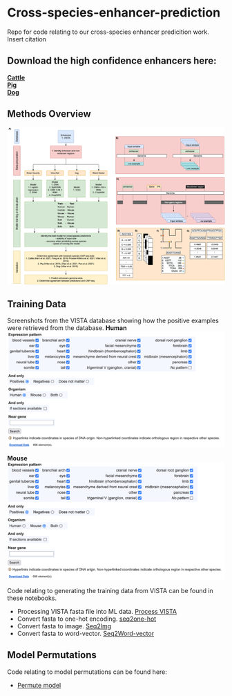 # Cross-species-enhancer-prediction
Repo for code relating to our cross-species enhancer predicition work. Insert citation

## Download the high confidence enhancers here:  
[**Cattle**](https://github.com/DaviesCentreInformatics/Cross-species-enhancer-prediction/blob/main/ARS-UCD1.2.200bp.highConfidence.Enhancer.predictions.bed.gz)  
[**Pig**](https://github.com/DaviesCentreInformatics/Cross-species-enhancer-prediction/blob/main/SSCROFA11.1.200bp.highConfidence.Enhancer.predictions.bed.gz)  
[**Dog**](https://github.com/DaviesCentreInformatics/Cross-species-enhancer-prediction/blob/main/DOG_10K.BOXER.200bp.highConfidence.Enhancer.predictions.bed.gz)  

## Methods Overview
![](fig1.png)

## Training Data
Screenshots from the VISTA database showing how the positive examples were retrieved from the database.
**Human**
![](Screen%20Shot%202022-07-14%20at%202.13.59%20pm.png)


**Mouse**
![](Screen%20Shot%202022-07-14%20at%202.14.17%20pm.png)

Code relating to generating the training data from VISTA can be found in these notebooks.
- Processing VISTA fasta file into ML data. [Process VISTA](data_process_Vista_clean.ipynb)
- Convert fasta to one-hot encoding. [seq2one-hot](fasta_process_Seq2onehot.ipynb)
- Convert fasta to image. [Seq2Img](fasta_process_DNA2Img.ipynb)
- Convert fasta to word-vector. [Seq2Word-vector](fasta_process_word_vector.ipynb)

## Model Permutations
Code relating to model permutations can be found here:
- [Permute model](clean_permutations.ipynb)

